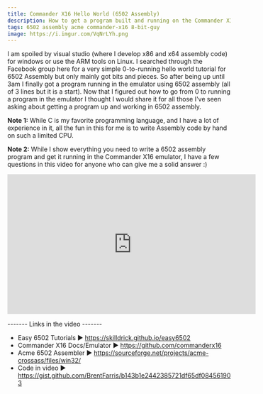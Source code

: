 ```yaml
---
title: Commander X16 Hello World (6502 Assembly)
description: How to get a program built and running on the Commander X16 using 6502 Assembly
tags: 6502 assembly acme commander-x16 8-bit-guy
image: https://i.imgur.com/VqNrLYh.png
---
```


I am spoiled by visual studio (where I develop x86 and x64 assembly code) for windows or use the ARM tools on Linux. I searched through the Facebook group here for a very simple 0-to-running hello world tutorial for 6502 Assembly but only mainly got bits and pieces. So after being up until 3am I finally got a program running in the emulator using 6502 assembly (all of 3 lines but it is a start). Now that I figured out how to go from 0 to running a program in the emulator I thought I would share it for all those I've seen asking about getting a program up and working in 6502 assembly.

**Note 1:** While C is my favorite programming language, and I have a lot of experience in it, all the fun in this for me is to write Assembly code by hand on such a limited CPU.

**Note 2:**  While I show everything you need to write a 6502 assembly program and get it running in the Commander X16 emulator, I have a few questions in this video for anyone who can give me a solid answer :)

<iframe width="560" height="315" src="https://www.youtube.com/embed/jgdMaYVfSpo" frameborder="0" allow="accelerometer; autoplay; encrypted-media; gyroscope; picture-in-picture" allowfullscreen></iframe>

------- Links in the video -------
- Easy 6502 Tutorials ► https://skilldrick.github.io/easy6502
- Commander X16 Docs/Emulator ► https://github.com/commanderx16
- Acme 6502 Assembler ► https://sourceforge.net/projects/acme-crossass/files/win32/
- Code in video ► https://gist.github.com/BrentFarris/b143b1e2442385721df65df084561903
